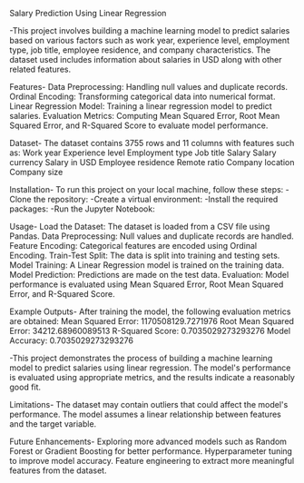 Salary Prediction Using Linear Regression

-This project involves building a machine learning model to predict salaries based on various factors such as work year, experience level, employment type, job title, employee residence, and company characteristics. The dataset used includes information about salaries in USD along with other related features.

Features-
Data Preprocessing: Handling null values and duplicate records.
Ordinal Encoding: Transforming categorical data into numerical format.
Linear Regression Model: Training a linear regression model to predict salaries.
Evaluation Metrics: Computing Mean Squared Error, Root Mean Squared Error, and R-Squared Score to evaluate model performance.

Dataset-
The dataset contains 3755 rows and 11 columns with features such as:
Work year
Experience level
Employment type
Job title
Salary
Salary currency
Salary in USD
Employee residence
Remote ratio
Company location
Company size

Installation-
To run this project on your local machine, follow these steps:
-Clone the repository:
-Create a virtual environment:
-Install the required packages:
-Run the Jupyter Notebook:

Usage-
Load the Dataset: The dataset is loaded from a CSV file using Pandas.
Data Preprocessing: Null values and duplicate records are handled.
Feature Encoding: Categorical features are encoded using Ordinal Encoding.
Train-Test Split: The data is split into training and testing sets.
Model Training: A Linear Regression model is trained on the training data.
Model Prediction: Predictions are made on the test data.
Evaluation: Model performance is evaluated using Mean Squared Error, Root Mean Squared Error, and R-Squared Score.

Example Outputs-
After training the model, the following evaluation metrics are obtained:
Mean Squared Error: 1170508129.7271976
Root Mean Squared Error: 34212.68960089513
R-Squared Score: 0.7035029273293276
Model Accuracy: 0.7035029273293276

-This project demonstrates the process of building a machine learning model to predict salaries using linear regression. The model's performance is evaluated using appropriate metrics, and the results indicate a reasonably good fit.

Limitations-
The dataset may contain outliers that could affect the model's performance.
The model assumes a linear relationship between features and the target variable.

Future Enhancements-
Exploring more advanced models such as Random Forest or Gradient Boosting for better performance.
Hyperparameter tuning to improve model accuracy.
Feature engineering to extract more meaningful features from the dataset.
